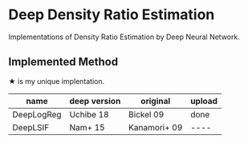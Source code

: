 # Deep Density Ratio Estimation
Implementations of Density Ratio Estimation by Deep Neural Network.

## Implemented Method

★ is my unique implentation.


|    name    | deep version | original     | upload |
----|----|----|---- 
| DeepLogReg | Uchibe    18 | Bickel    09 | done   |
| DeepLSIF   | Nam+      15 | Kanamori+ 09 | ----   |
